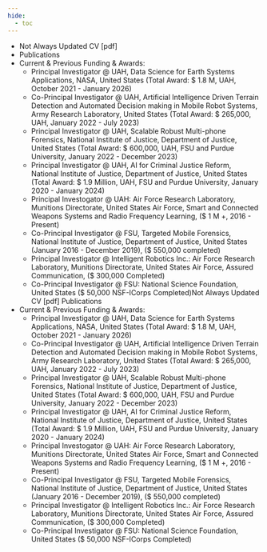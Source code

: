 ```yaml
---
hide:
  - toc
---
```


* Not Always Updated CV [pdf]
* Publications
* Current & Previous Funding & Awards:
    * Principal Investigator @ UAH, Data Science for Earth Systems Applications, NASA, United States (Total Award: $ 1.8 M, UAH, October 2021 - January 2026)
    * Co-Principal Investigator @ UAH, Artificial Intelligence Driven Terrain Detection and Automated Decision making in Mobile Robot Systems, Army Research Laboratory, United States (Total Award: $ 265,000, UAH, January 2022 - July 2023)
    * Principal Investigator @ UAH, Scalable Robust Multi-phone Forensics, National Institute of Justice, Department of Justice, United States (Total Award: $ 600,000, UAH, FSU and Purdue University, January 2022 - December 2023)
    * Principal Investigator @ UAH, AI for Criminal Justice Reform, National Institute of Justice, Department of Justice, United States (Total Award: $ 1.9 Million, UAH, FSU and Purdue University, January 2020 - January 2024)
    * Principal Investogator @ UAH: Air Force Research Laboratory, Munitions Directorate, United States Air Force, Smart and Connected Weapons Systems and Radio Frequency Learning, ($ 1 M +, 2016 - Present)
    * Co-Principal Investigator @ FSU, Targeted Mobile Forensics, National Institute of Justice, Department of Justice, United States (January 2016 - December 2019), ($ 550,000 completed)
    * Principal Investigator @ Intelligent Robotics Inc.: Air Force Research Laboratory, Munitions Directorate, United States Air Force, Assured Communication, ($ 300,000 Completed)
    * Co-Principal Investigator @ FSU: National Science Foundation, United States ($ 50,000 NSF-ICorps Completed)Not Always Updated CV [pdf]
Publications
* Current & Previous Funding & Awards:
    * Principal Investigator @ UAH, Data Science for Earth Systems Applications, NASA, United States (Total Award: $ 1.8 M, UAH, October 2021 - January 2026)
    * Co-Principal Investigator @ UAH, Artificial Intelligence Driven Terrain Detection and Automated Decision making in Mobile Robot Systems, Army Research Laboratory, United States (Total Award: $ 265,000, UAH, January 2022 - July 2023)
    * Principal Investigator @ UAH, Scalable Robust Multi-phone Forensics, National Institute of Justice, Department of Justice, United States (Total Award: $ 600,000, UAH, FSU and Purdue University, January 2022 - December 2023)
    * Principal Investigator @ UAH, AI for Criminal Justice Reform, National Institute of Justice, Department of Justice, United States (Total Award: $ 1.9 Million, UAH, FSU and Purdue University, January 2020 - January 2024)
    * Principal Investogator @ UAH: Air Force Research Laboratory, Munitions Directorate, United States Air Force, Smart and Connected Weapons Systems and Radio Frequency Learning, ($ 1 M +, 2016 - Present)
    * Co-Principal Investigator @ FSU, Targeted Mobile Forensics, National Institute of Justice, Department of Justice, United States (January 2016 - December 2019), ($ 550,000 completed)
    * Principal Investigator @ Intelligent Robotics Inc.: Air Force Research Laboratory, Munitions Directorate, United States Air Force, Assured Communication, ($ 300,000 Completed)
    * Co-Principal Investigator @ FSU: National Science Foundation, United States ($ 50,000 NSF-ICorps Completed)